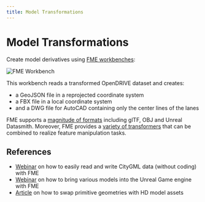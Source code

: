 ```yaml
---
title: Model Transformations
---
```


# Model Transformations

Create model derivatives using [FME workbenches](https://www.safe.com/fme/):

![FME Workbench](/assets/media/demos/model-transformations-fme-workbench.png)

This workbench reads a transformed OpenDRIVE dataset and creates:
* a GeoJSON file in a reprojected coordinate system
* a FBX file in a local coordinate system
* and a DWG file for AutoCAD containing only the center lines of the lanes

FME supports a [magnitude of formats](https://www.safe.com/fme/formats-matrix/) including glTF, OBJ and Unreal Datasmith.
Moreover, FME provides a [variety of transformers](https://www.safe.com/transformers/) that can be combined to realize feature manipulation tasks.

## References

- [Webinar](https://www.safe.com/webinars/how-to-easily-read-and-write-citygml-data-without-coding/) on how to easily read and write CityGML data (without coding) with FME
- [Webinar](https://www.safe.com/webinars/your-data-in-unreal-how-to-bring-your-data-into-real-time-environments/) on how to bring various models into the Unreal Game engine with FME
- [Article](https://community.safe.com/s/article/creating-and-using-geometry-instances) on how to swap primitive geometries with HD model assets
